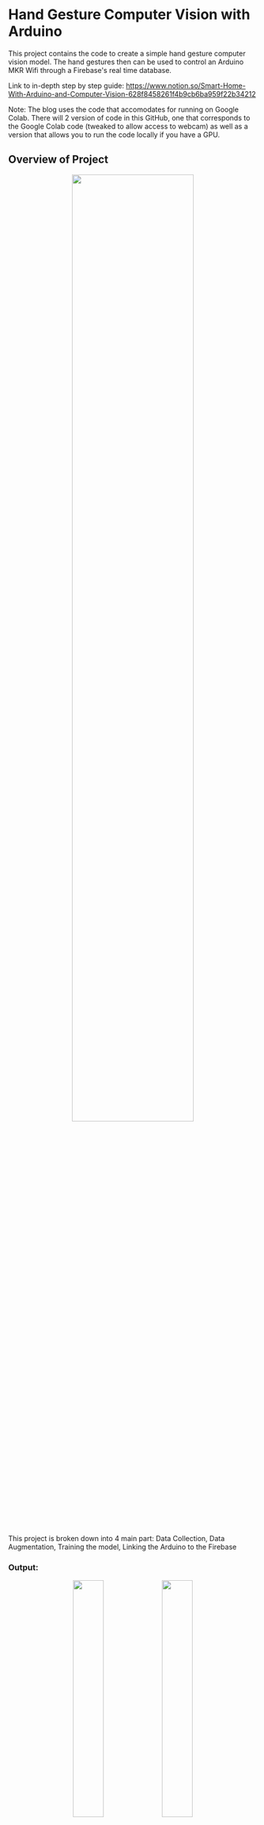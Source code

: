 # Hand Gesture Computer Vision with Arduino

This project contains the code to create a simple hand gesture computer vision model. The hand gestures then can be used to control an Arduino MKR Wifi through a Firebase's real time database.

Link to in-depth step by step guide: https://www.notion.so/Smart-Home-With-Arduino-and-Computer-Vision-628f8458261f4b9cb6ba959f22b34212

Note: The blog uses the code that accomodates for running on Google Colab. There will 2 version of code in this GitHub, one that corresponds to the Google Colab code (tweaked to allow access to webcam) as well as a version that allows you to run the code locally if you have a GPU.

## Overview of Project

<div align = "center">
  <img src="https://user-images.githubusercontent.com/51687528/236611878-5cd06a73-8268-463c-8e0f-48cd8a831a2a.png" width = 70%>
</div>

This project is broken down into 4 main part: Data Collection, Data Augmentation, Training the model, Linking the Arduino to the Firebase

### Output: 
<div float="left" align="center">
    <img src = "https://user-images.githubusercontent.com/51687528/236612154-597cce93-70c1-4e6e-a608-725a8dc7a04e.png" width=35%>
    <img src="https://user-images.githubusercontent.com/51687528/236612165-170014ca-31f3-47da-ba07-4b76884ed85d.png" width=35%>
</div>
<p align="center">
  <em> LED switches off when a fist is detected and LED switches on when a high five is detected </em>
</p>

-----
## Dependencies
For this project, install the following libraries with pip
```
pip install numpy
pip install opencv-python
pip install tensorflow
pip install keras
pip install matplotlib
pip install firebase-admin
```
-----
### Collecting the Dataset

## Data Collection

As we only want to recognise hand gestures, we do not want other dependencies such as the background to affect our data. Thus, a specific bounding box is drawn and masking will be applied to that bounding box to only collect the hand gestures.

<div float="left" align="center">
  <img src = "https://user-images.githubusercontent.com/51687528/236613036-564f7e4f-fe48-4514-bbcd-1b77055c9c73.png" width = 26.6%>
  <img src = "https://user-images.githubusercontent.com/51687528/236613042-f64e14f6-b373-4070-95a2-bb4e08aa80dd.png" width = 20%>
  <img src = "https://user-images.githubusercontent.com/51687528/236613047-eb44ce45-c2dd-424c-8c85-90bf65a833f9.png" width = 20%>
</div>
<p align="center">
  <em>First frame saves the background before it gets cropped according to the bounding box and grayscaled. This is our base background. </em>
</p>

<div float="left" align="center">
  <img src = "https://user-images.githubusercontent.com/51687528/236613053-7f7eab1e-8f1a-4e93-bb4f-959fc8956a1c.png" width= 25.3%>
  <img src = "https://user-images.githubusercontent.com/51687528/236613060-e95910aa-60ca-425e-a4e3-2a513c7c9560.png" width = 19%>
  <img src = "https://user-images.githubusercontent.com/51687528/236613066-597745b0-354d-4c12-a7e0-3c30968cb698.png" width = 19%>
  <img src = "https://user-images.githubusercontent.com/51687528/236613075-b5860883-fc68-4c1d-9755-53cda0f87c60.png" width = 19%>
</div>

<div float="left" align="center">
  <img src = "https://user-images.githubusercontent.com/51687528/236613087-b7c75384-05b4-4b15-bfbb-6a01bc94f624.png" width= 25.3%>
  <img src = "https://user-images.githubusercontent.com/51687528/236613090-daf17fdc-06d4-4b27-a58a-87cca4f40a3a.png" width = 19%>
  <img src = "https://user-images.githubusercontent.com/51687528/236613095-c66c4c12-7df0-4068-9966-167d7ca4345f.png" width = 19%>
  <img src = "https://user-images.githubusercontent.com/51687528/236613099-a839e042-2c8d-412b-bbb5-1951552cdd7c.png" width = 19%>
</div>

<p align="center">
  <em>Examples of how the masking works. The base background is masked, leaving just the hand gestures.</em>
</p>

### Function
`collect_dataset(directory)`: Function that takes in the directory to the folder that will save the dataset. Each folder should only contain ONE hand gesture. 

```
# How to use code
from Creating_Dataset import *

directory = "./Dataset/01_Highfive"
collect_dataset(directory)
```

Example of output:
<div align = "center">
  <img src="https://user-images.githubusercontent.com/51687528/236613141-40a4fda0-af6a-4414-bb4d-4e64573c8ff7.png" width = 70%>
</div>
<div>
  <p>      </p>
</div>

Repeat this for the other hand gestures:

<div float="left" align="center">
  <img src = "https://user-images.githubusercontent.com/51687528/236613156-785007fc-13e2-4523-95b0-e26e9a61e0a8.png" width= 12%>
  <img src = "https://user-images.githubusercontent.com/51687528/236613167-ec0c103c-e00a-4fc6-a98f-ba7096f4cd15.png" width = 12%>
  <img src = "https://user-images.githubusercontent.com/51687528/236613176-fd2caa49-7a00-4138-81db-e82de1a82919.png" width = 12%>
  <img src = "https://user-images.githubusercontent.com/51687528/236613194-83ee0517-8c6e-480a-8585-8cbeade864eb.png" width = 12%>
  <img src = "https://user-images.githubusercontent.com/51687528/236615804-fa9d6186-e0aa-4155-bd8e-d50fb39fdc4b.png" width = 12%>
  <img src = "https://user-images.githubusercontent.com/51687528/236613206-faadfb14-9750-4381-abdd-36f5d09f805d.png" width = 12%>
</div>
<p align="center">
  <em>Examples of dataset</em>
</p>

This will be your dataset for training your model. It is advised to look through the dataset and do some cleaning manually before moving on to the next step.
-----
## Data Augmentation

Data augmentation is important as it increases our model accuracy while also increasing our dataset size. I have chosen random rotation of -90° to 90° for our data augmentation as it covers the range where the hand direction could be in.

### Function
`random_rotation(class_list, directory,angle, iter)`: Function that takes in the list of class names, the directory that holds the folder of datasets, the angle that the image can rotate max and the number of data augmentation per image.


```
# How to use code
from Data_Augmentation import *

class_list is default as  ['01_Highfive', '02_Fist', '03_Peace', '04_Fingerguns', '05_ThumbsUp']
directory = "./Dataset"
angle is default as 45
iter is default as 3
random_rotation(class_list, directory, angle, iter)
```

Output:

<div float="left" align="center">
  <img src = "https://user-images.githubusercontent.com/51687528/236614602-cf61cce1-a5c5-4e7f-92b9-dcd4aa03921f.png" width= 20%>
  <img src = "https://user-images.githubusercontent.com/51687528/236614613-226412e3-7040-41d0-8143-ca666d1b3cdb.png" width = 20%>
  <img src = "https://user-images.githubusercontent.com/51687528/236614625-43ad2800-5cb6-4172-bb6b-6a5823c95d34.png" width = 20%>
  <img src = "https://user-images.githubusercontent.com/51687528/236614635-a9f64dc4-7350-4df4-b996-2c6f075973a7.png" width = 20%>
</div>
<p align="center">
  <em>Examples of data augmentation</em>
</p>

-----
## Training the model
Once we have our final dataset, it is time to train the model. We will be using a pre-trained VGG16 architecture as it is a model that has consistently performed well.

### Function
`preparing_dataset(filepath, train_val_split, seed)`: Function that takes in the dataset filepath, the ratio split between test and val dataset, the seed for randomisation and creates the training and validation dataset. train_val_split is default at 0.2 and seed is default at 123.

`visualise_dataset(train_ds)`: Function that takes in the training dataset and shows the first 9 images of the first batch, help visualises data

`train_model(class_names, train_ds, val_ds, batch_size, epochs, modelpath)`: Function that takes in the class_names to create the model, training and validation dataset and the specifics of the model training. Default batch_size and epochs is 32 and 15 respectively. The model will be trained on the dataset and best model (based on lowest loss) will be saved to the filepath.

```
# How to use code
from Training_model import *

class_names is default as ['01_Highfive', '02_Fist', '03_Peace', '04_Fingerguns', '05_ThumbsUp']
datasetfilepath = "./Dataset"
modelpath = "./Models/best_model.h5"

train_val_split is default as 0.2
seed is default as 123
batch_size is default as 32
epoch is default as 15

class_names, train_ds, val_ds = preparing_dataset(datasetfilepath, train_val_split, seed)
visualise_dataset(train_ds)
train_model(class_names, train_ds, val_ds, batch_size, epochs, modelpath)
```

-----
## Running the model and linking to Firebase

### Function
`Hand_gesture_recognition(secretspath, url, class_names, modelpath):`: Function that takes in the file path to secrets.json file of firebase database, url of database, class names and the path to the best model. Function will constantly send live footage of the webcam to model. If a fist is detected, update the Firebase data to 0. If a high five is detected, update the Firebase data to 1.

```
#How to use code
from Gesture_Recognition import *

secretspath = "./Database/secrets.json"
url = "https://xxx.firebaseio.com"
class_names is default as ['01_Highfive', '02_Fist', '03_Peace', '04_Fingerguns', '05_ThumbsUp']
modelpath = "./Models/best_model.h5"

Hand_gesture_recognition(secretspath, url, class_names, modelpath)
```

Output:

<div float="left" align="center">
  <img src = "https://user-images.githubusercontent.com/51687528/236615631-791ea5d7-469b-4e00-84b3-359edc282f64.png" width= 30%>
  <img src = "https://user-images.githubusercontent.com/51687528/236615637-31fe3fb3-103b-4bb6-b70f-81080f75b74b.png" width = 56.4%>
</div>

-----
## Arduino
Create your Arudino Circuit based on the circuit diagram below and run the arduino code. 

<div align = "center">
  <img src="https://user-images.githubusercontent.com/51687528/236615576-db8a6e9a-d2b0-4ea8-b5e2-68d285e39c50.png" width = 70%>
</div>

The arduino code will constantly read the data in Firebase and on the LED if a 1 is detected or off the LED if a 0 is detected.






